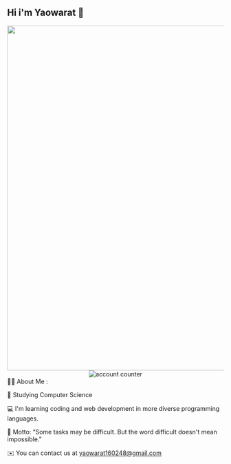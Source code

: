 ## Hi i'm Yaowarat 👋
<div id="header" align="center">
  <img src="https://media.giphy.com/media/LMcB8XospGZO8UQq87/giphy.gif?cid=ecf05e473u8czm8xc9n0vnq1rtnwalq6ruu1rh0cdcrtlpc1&ep=v1_gifs_related&rid=giphy.gif&ct=g" width="800"/>
</div>
<div id="header" align="center">
<img src="https://komarev.com/ghpvc/?username=Yaowarat16&style=flat-square&color=blue" alt="account counter"/>
</div>
👩‍💻 About Me :

🏫 Studying Computer Science

💻 I'm learning coding and web development in more diverse programming languages.

💖 Motto: “Some tasks may be difficult. But the word difficult doesn't mean impossible."

✉️ You can contact us at yaowarat160248@gmail.com
